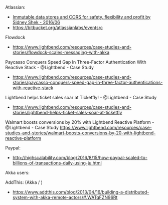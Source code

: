 Atlassian:
  - [Immutable data stores and CORS for safety, flexibility and profit by Sidney Shek - 2016/06](https://www.youtube.com/watch?v=S6jDJhvJrB8)
  - https://bitbucket.org/atlassianlabs/eventsrc



Flowdock
  - https://www.lightbend.com/resources/case-studies-and-stories/flowdock-scales-messaging-with-akka



Paycasso Conquers Speed Gap In Three-Factor Authentication With Reactive Stack - @Lightbend - Case Study
  - https://www.lightbend.com/resources/case-studies-and-stories/paycasso-conquers-speed-gap-in-three-factor-authentications-with-reactive-stack


Lightbend helps ticket sales soar at Ticketfly! - @Lightbend - Case Study
  - https://www.lightbend.com/resources/case-studies-and-stories/lightbend-helps-ticket-sales-soar-at-ticketfly


Walmart boosts conversions by 20% with Lightbend Reactive Platform - @Lightbend - Case Study
  https://www.lightbend.com/resources/case-studies-and-stories/walmart-boosts-conversions-by-20-with-lightbend-reactive-platform


Paypal:
  - http://highscalability.com/blog/2016/8/15/how-paypal-scaled-to-billions-of-transactions-daily-using-ju.html






Akka users:

AddThis: (Akka / )
  - https://www.addthis.com/blog/2013/04/16/building-a-distributed-system-with-akka-remote-actors/#.WATqFZN96Rt
